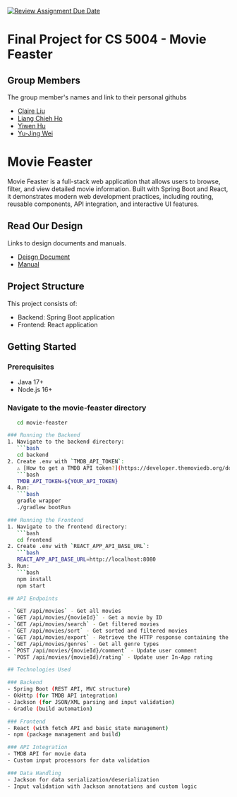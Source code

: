 [![Review Assignment Due Date](https://classroom.github.com/assets/deadline-readme-button-22041afd0340ce965d47ae6ef1cefeee28c7c493a6346c4f15d667ab976d596c.svg)](https://classroom.github.com/a/IE0ITl4j)
# Final Project for CS 5004 - Movie Feaster

## Group Members
The group member's names and link to their personal githubs
- [Claire Liu](https://github.com/happy1claire)
- [Liang Chieh Ho](https://github.com/JanaHo26)
- [Yiwen Hu](https://github.com/yiwenhu789)
- [Yu-Jing Wei](https://github.com/egsui)

# Movie Feaster

Movie Feaster is a full-stack web application that allows users to browse, filter, and view detailed movie information.
Built with Spring Boot and React, it demonstrates modern web development practices, including routing, reusable components, API integration, and interactive UI features.

## Read Our Design

Links to design documents and manuals.
- [Deisgn Document](https://github.com/5004-SEA-Fa24-Geeng/final-project-finalproject-group5/tree/main/DesignDocuments)
- [Manual](https://github.com/5004-SEA-Fa24-Geeng/final-project-finalproject-group5/blob/main/Manual/README.md)

## Project Structure

This project consists of:
- Backend: Spring Boot application
- Frontend: React application

## Getting Started

### Prerequisites
- Java 17+
- Node.js 16+

### Navigate to the movie-feaster directory
```bash
   cd movie-feaster

### Running the Backend
1. Navigate to the backend directory:
   ```bash
   cd backend
2. Create .env with `TMDB_API_TOKEN`:
   ⚠️ [How to get a TMDB API token?](https://developer.themoviedb.org/docs/getting-started)
   ```bash
   TMDB_API_TOKEN=${YOUR_API_TOKEN}
4. Run:
   ```bash
   gradle wrapper
   ./gradlew bootRun

### Running the Frontend
1. Navigate to the frontend directory:
   ```bash
   cd frontend
2. Create .env with `REACT_APP_API_BASE_URL`:
   ```bash
   REACT_APP_API_BASE_URL=http://localhost:8080
3. Run:
   ```bash
   npm install
   npm start

## API Endpoints

- `GET /api/movies` - Get all movies
- `GET /api/movies/{movieId}` - Get a movie by ID
- `GET /api/movies/search` - Get filtered movies
- `GET /api/movies/sort` - Get sorted and filtered movies
- `GET /api/movies/export` - Retrieve the HTTP response containing the list of movies in the outputStream as a byte array
- `GET /api/movies/genres` - Get all genre types
- `POST /api/movies/{movieId}/comment` - Update user comment
- `POST /api/movies/{movieId}/rating` - Update user In-App rating

## Technologies Used

### Backend
- Spring Boot (REST API, MVC structure)
- OkHttp (for TMDB API integration)
- Jackson (for JSON/XML parsing and input validation)
- Gradle (build automation)

### Frontend
- React (with fetch API and basic state management)
- npm (package management and build)

### API Integration
- TMDB API for movie data
- Custom input processors for data validation

### Data Handling
- Jackson for data serialization/deserialization
- Input validation with Jackson annotations and custom logic

